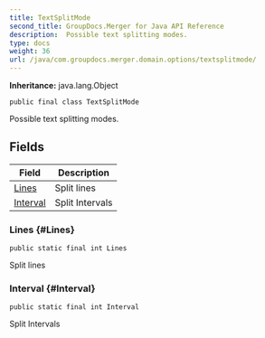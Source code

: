 ```yaml
---
title: TextSplitMode
second_title: GroupDocs.Merger for Java API Reference
description:  Possible text splitting modes.
type: docs
weight: 36
url: /java/com.groupdocs.merger.domain.options/textsplitmode/
---
```

**Inheritance:**
java.lang.Object
```
public final class TextSplitMode
```

Possible text splitting modes.
## Fields

| Field | Description |
| --- | --- |
| [Lines](#Lines) | Split lines |
| [Interval](#Interval) | Split Intervals |
### Lines {#Lines}
```
public static final int Lines
```


Split lines

### Interval {#Interval}
```
public static final int Interval
```


Split Intervals

